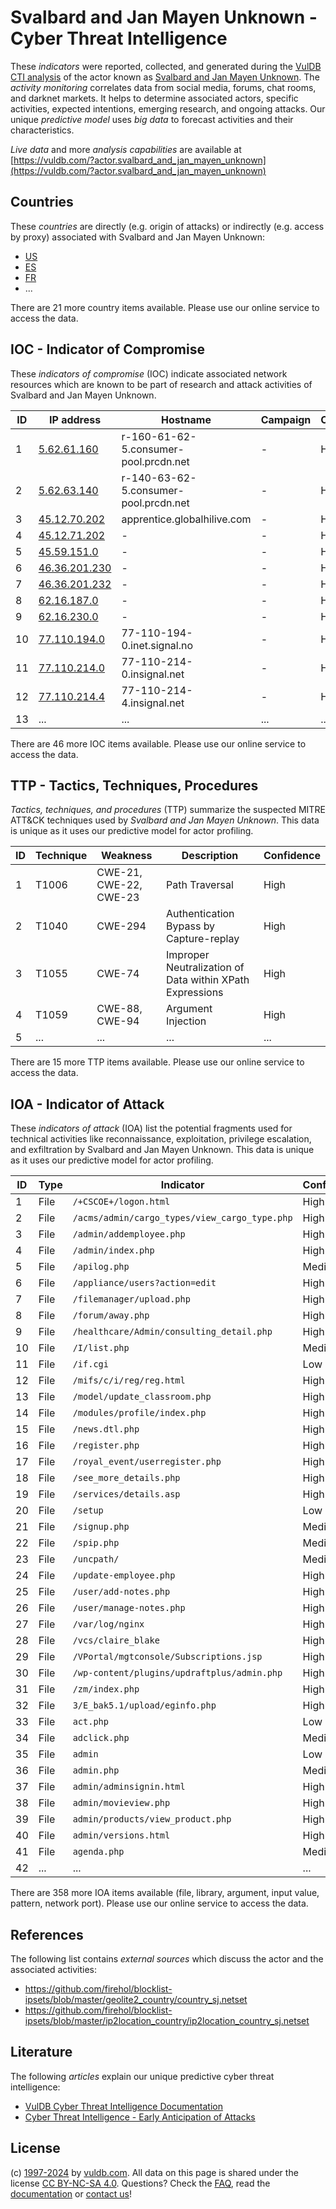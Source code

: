 # Svalbard and Jan Mayen Unknown - Cyber Threat Intelligence

These _indicators_ were reported, collected, and generated during the [VulDB CTI analysis](https://vuldb.com/?kb.cti) of the actor known as [Svalbard and Jan Mayen Unknown](https://vuldb.com/?actor.svalbard_and_jan_mayen_unknown). The _activity monitoring_ correlates data from social media, forums, chat rooms, and darknet markets. It helps to determine associated actors, specific activities, expected intentions, emerging research, and ongoing attacks. Our unique _predictive model_ uses _big data_ to forecast activities and their characteristics.

_Live data_ and more _analysis capabilities_ are available at [https://vuldb.com/?actor.svalbard_and_jan_mayen_unknown](https://vuldb.com/?actor.svalbard_and_jan_mayen_unknown)

## Countries

These _countries_ are directly (e.g. origin of attacks) or indirectly (e.g. access by proxy) associated with Svalbard and Jan Mayen Unknown:

* [US](https://vuldb.com/?country.us)
* [ES](https://vuldb.com/?country.es)
* [FR](https://vuldb.com/?country.fr)
* ...

There are 21 more country items available. Please use our online service to access the data.

## IOC - Indicator of Compromise

These _indicators of compromise_ (IOC) indicate associated network resources which are known to be part of research and attack activities of Svalbard and Jan Mayen Unknown.

ID | IP address | Hostname | Campaign | Confidence
-- | ---------- | -------- | -------- | ----------
1 | [5.62.61.160](https://vuldb.com/?ip.5.62.61.160) | r-160-61-62-5.consumer-pool.prcdn.net | - | High
2 | [5.62.63.140](https://vuldb.com/?ip.5.62.63.140) | r-140-63-62-5.consumer-pool.prcdn.net | - | High
3 | [45.12.70.202](https://vuldb.com/?ip.45.12.70.202) | apprentice.globalhilive.com | - | High
4 | [45.12.71.202](https://vuldb.com/?ip.45.12.71.202) | - | - | High
5 | [45.59.151.0](https://vuldb.com/?ip.45.59.151.0) | - | - | High
6 | [46.36.201.230](https://vuldb.com/?ip.46.36.201.230) | - | - | High
7 | [46.36.201.232](https://vuldb.com/?ip.46.36.201.232) | - | - | High
8 | [62.16.187.0](https://vuldb.com/?ip.62.16.187.0) | - | - | High
9 | [62.16.230.0](https://vuldb.com/?ip.62.16.230.0) | - | - | High
10 | [77.110.194.0](https://vuldb.com/?ip.77.110.194.0) | 77-110-194-0.inet.signal.no | - | High
11 | [77.110.214.0](https://vuldb.com/?ip.77.110.214.0) | 77-110-214-0.insignal.net | - | High
12 | [77.110.214.4](https://vuldb.com/?ip.77.110.214.4) | 77-110-214-4.insignal.net | - | High
13 | ... | ... | ... | ...

There are 46 more IOC items available. Please use our online service to access the data.

## TTP - Tactics, Techniques, Procedures

_Tactics, techniques, and procedures_ (TTP) summarize the suspected MITRE ATT&CK techniques used by _Svalbard and Jan Mayen Unknown_. This data is unique as it uses our predictive model for actor profiling.

ID | Technique | Weakness | Description | Confidence
-- | --------- | -------- | ----------- | ----------
1 | T1006 | CWE-21, CWE-22, CWE-23 | Path Traversal | High
2 | T1040 | CWE-294 | Authentication Bypass by Capture-replay | High
3 | T1055 | CWE-74 | Improper Neutralization of Data within XPath Expressions | High
4 | T1059 | CWE-88, CWE-94 | Argument Injection | High
5 | ... | ... | ... | ...

There are 15 more TTP items available. Please use our online service to access the data.

## IOA - Indicator of Attack

These _indicators of attack_ (IOA) list the potential fragments used for technical activities like reconnaissance, exploitation, privilege escalation, and exfiltration by Svalbard and Jan Mayen Unknown. This data is unique as it uses our predictive model for actor profiling.

ID | Type | Indicator | Confidence
-- | ---- | --------- | ----------
1 | File | `/+CSCOE+/logon.html` | High
2 | File | `/acms/admin/cargo_types/view_cargo_type.php` | High
3 | File | `/admin/addemployee.php` | High
4 | File | `/admin/index.php` | High
5 | File | `/apilog.php` | Medium
6 | File | `/appliance/users?action=edit` | High
7 | File | `/filemanager/upload.php` | High
8 | File | `/forum/away.php` | High
9 | File | `/healthcare/Admin/consulting_detail.php` | High
10 | File | `/I/list.php` | Medium
11 | File | `/if.cgi` | Low
12 | File | `/mifs/c/i/reg/reg.html` | High
13 | File | `/model/update_classroom.php` | High
14 | File | `/modules/profile/index.php` | High
15 | File | `/news.dtl.php` | High
16 | File | `/register.php` | High
17 | File | `/royal_event/userregister.php` | High
18 | File | `/see_more_details.php` | High
19 | File | `/services/details.asp` | High
20 | File | `/setup` | Low
21 | File | `/signup.php` | Medium
22 | File | `/spip.php` | Medium
23 | File | `/uncpath/` | Medium
24 | File | `/update-employee.php` | High
25 | File | `/user/add-notes.php` | High
26 | File | `/user/manage-notes.php` | High
27 | File | `/var/log/nginx` | High
28 | File | `/vcs/claire_blake` | High
29 | File | `/VPortal/mgtconsole/Subscriptions.jsp` | High
30 | File | `/wp-content/plugins/updraftplus/admin.php` | High
31 | File | `/zm/index.php` | High
32 | File | `3/E_bak5.1/upload/eginfo.php` | High
33 | File | `act.php` | Low
34 | File | `adclick.php` | Medium
35 | File | `admin` | Low
36 | File | `admin.php` | Medium
37 | File | `admin/adminsignin.html` | High
38 | File | `admin/movieview.php` | High
39 | File | `admin/products/view_product.php` | High
40 | File | `admin/versions.html` | High
41 | File | `agenda.php` | Medium
42 | ... | ... | ...

There are 358 more IOA items available (file, library, argument, input value, pattern, network port). Please use our online service to access the data.

## References

The following list contains _external sources_ which discuss the actor and the associated activities:

* https://github.com/firehol/blocklist-ipsets/blob/master/geolite2_country/country_sj.netset
* https://github.com/firehol/blocklist-ipsets/blob/master/ip2location_country/ip2location_country_sj.netset

## Literature

The following _articles_ explain our unique predictive cyber threat intelligence:

* [VulDB Cyber Threat Intelligence Documentation](https://vuldb.com/?kb.cti)
* [Cyber Threat Intelligence - Early Anticipation of Attacks](https://www.scip.ch/en/?labs.20201022)

## License

(c) [1997-2024](https://vuldb.com/?kb.changelog) by [vuldb.com](https://vuldb.com/?kb.about). All data on this page is shared under the license [CC BY-NC-SA 4.0](https://creativecommons.org/licenses/by-nc-sa/4.0/). Questions? Check the [FAQ](https://vuldb.com/?kb.faq), read the [documentation](https://vuldb.com/?kb) or [contact us](https://vuldb.com/?contact)!
